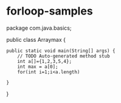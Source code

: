 # forloop-samples
package com.java.basics;

public class Arraymax {

	public static void main(String[] args) {
		// TODO Auto-generated method stub
		int a[]={1,2,3,5,4};
		int max = a[0];
		for(int i=1;i<a.length)
		
	}

}
